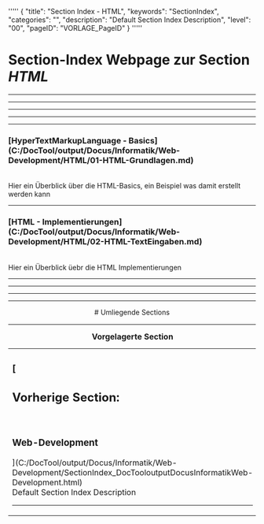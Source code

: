 '''''
{
"title": "Section Index - HTML",
"keywords": "SectionIndex",
"categories": "",
"description": "Default Section Index Description",
"level": "00",
"pageID": "VORLAGE_PageID"
}
'''''


<h1>Section-Index Webpage zur Section <i>HTML</i></h1>

<hr><hr><hr><hr><hr>


<h3>[HyperTextMarkupLanguage - Basics](C:/DocTool/output/Docus/Informatik/Web-Development/HTML/01-HTML-Grundlagen.md)</h3><br>Hier ein Überblick über die HTML-Basics, ein Beispiel was damit erstellt werden kann<hr>


<h3>[HTML - Implementierungen](C:/DocTool/output/Docus/Informatik/Web-Development/HTML/02-HTML-TextEingaben.md)</h3><br>Hier ein Überblick üebr die HTML Implementierungen<hr><center><hr><hr><hr> # Umliegende Sections
 </h2><br><table><thead> <tr> <th><center>Vorgelagerte Section</center></th> <th><center>Nachgelagerte Section</center></th></tr></thead><tbody><tr><td><h3>[<h2>Vorherige Section:</h2><br><h3>Web-Development</h3>](C:/DocTool/output/Docus/Informatik/Web-Development/SectionIndex_DocTooloutputDocusInformatikWeb-Development.html)</h3><br>Default Section Index Description<hr></td><td>Es gibt keine weiteren Unterordner</td></tr></tbody></table>